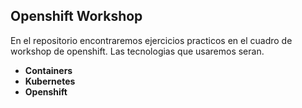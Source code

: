## Openshift Workshop ##

En el repositorio encontraremos ejercicios practicos en el cuadro de workshop de openshift.
Las tecnologias que usaremos seran.

- **Containers**
- **Kubernetes**
- **Openshift**
